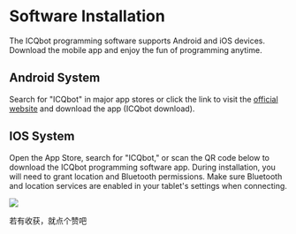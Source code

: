 # Software Installation

The ICQbot programming software supports Android and iOS devices. Download the mobile app and enjoy the fun of programming anytime.  

## Android System
Search for "ICQbot" in major app stores or click the link to visit the [official website](https:www.icrobot.com) and download the app (ICQbot download).  



## IOS System
Open the App Store, search for "ICQbot," or scan the QR code below to download the ICQbot programming software app. During installation, you will need to grant location and Bluetooth permissions. Make sure Bluetooth and location services are enabled in your tablet's settings when connecting.  

![](https://cdn.nlark.com/yuque/0/2024/png/21413468/1733456400371-ee84fc6b-d01d-4c02-ad0d-b3a076291312.png)

  


若有收获，就点个赞吧

  


